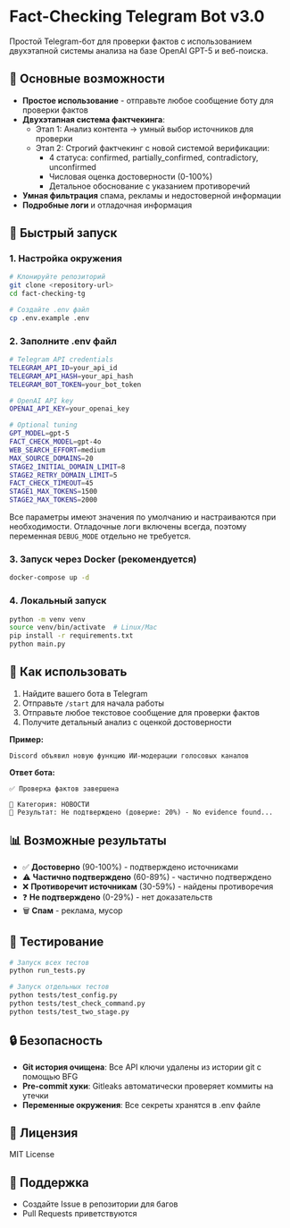 # Fact-Checking Telegram Bot v3.0

Простой Telegram-бот для проверки фактов с использованием двухэтапной системы анализа на базе OpenAI GPT-5 и веб-поиска.

## 🎯 Основные возможности

- **Простое использование** - отправьте любое сообщение боту для проверки фактов
- **Двухэтапная система фактчекинга**:
  - Этап 1: Анализ контента → умный выбор источников для проверки
  - Этап 2: Строгий фактчекинг с новой системой верификации:
    - 4 статуса: confirmed, partially_confirmed, contradictory, unconfirmed
    - Числовая оценка достоверности (0-100%)
    - Детальное обоснование с указанием противоречий
- **Умная фильтрация** спама, рекламы и недостоверной информации
- **Подробные логи** и отладочная информация

## 🚀 Быстрый запуск

### 1. Настройка окружения

```bash
# Клонируйте репозиторий
git clone <repository-url>
cd fact-checking-tg

# Создайте .env файл
cp .env.example .env
```

### 2. Заполните .env файл

```bash
# Telegram API credentials
TELEGRAM_API_ID=your_api_id
TELEGRAM_API_HASH=your_api_hash
TELEGRAM_BOT_TOKEN=your_bot_token

# OpenAI API key
OPENAI_API_KEY=your_openai_key

# Optional tuning
GPT_MODEL=gpt-5
FACT_CHECK_MODEL=gpt-4o
WEB_SEARCH_EFFORT=medium
MAX_SOURCE_DOMAINS=20
STAGE2_INITIAL_DOMAIN_LIMIT=8
STAGE2_RETRY_DOMAIN_LIMIT=5
FACT_CHECK_TIMEOUT=45
STAGE1_MAX_TOKENS=1500
STAGE2_MAX_TOKENS=2000
```

Все параметры имеют значения по умолчанию и настраиваются при необходимости. Отладочные логи включены всегда, поэтому переменная `DEBUG_MODE` отдельно не требуется.

### 3. Запуск через Docker (рекомендуется)

```bash
docker-compose up -d
```

### 4. Локальный запуск

```bash
python -m venv venv
source venv/bin/activate  # Linux/Mac
pip install -r requirements.txt
python main.py
```

## 💬 Как использовать

1. Найдите вашего бота в Telegram
2. Отправьте `/start` для начала работы
3. Отправьте любое текстовое сообщение для проверки фактов
4. Получите детальный анализ с оценкой достоверности

**Пример:**
```
Discord объявил новую функцию ИИ-модерации голосовых каналов
```

**Ответ бота:**
```
✅ Проверка фактов завершена

📰 Категория: НОВОСТИ  
🤖 Результат: Не подтверждено (доверие: 20%) - No evidence found...
```

## 📊 Возможные результаты

- ✅ **Достоверно** (90-100%) - подтверждено источниками
- ⚠️ **Частично подтверждено** (60-89%) - частично подтверждено  
- ❌ **Противоречит источникам** (30-59%) - найдены противоречия
- ❓ **Не подтверждено** (0-29%) - нет доказательств
- 🗑️ **Спам** - реклама, мусор

## 🧪 Тестирование

```bash
# Запуск всех тестов
python run_tests.py

# Запуск отдельных тестов
python tests/test_config.py
python tests/test_check_command.py
python tests/test_two_stage.py
```

## 🔒 Безопасность

- **Git история очищена**: Все API ключи удалены из истории git с помощью BFG
- **Pre-commit хуки**: Gitleaks автоматически проверяет коммиты на утечки
- **Переменные окружения**: Все секреты хранятся в .env файле

## 📄 Лицензия

MIT License

## 👥 Поддержка

- Создайте Issue в репозитории для багов
- Pull Requests приветствуются
